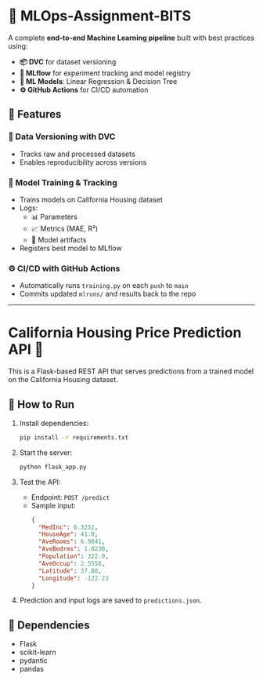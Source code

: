 # 🧠 MLOps-Assignment-BITS

A complete **end-to-end Machine Learning pipeline** built with best practices using:

- **📦 DVC** for dataset versioning  
- **📝 MLflow** for experiment tracking and model registry  
- **🤖 ML Models**: Linear Regression & Decision Tree  
- **⚙️ GitHub Actions** for CI/CD automation 

## 🚀 Features

### 🔁 Data Versioning with DVC

- Tracks raw and processed datasets
- Enables reproducibility across versions

### 🧠 Model Training & Tracking

- Trains models on California Housing dataset
- Logs:
  - 📊 Parameters
  - 📈 Metrics (MAE, R²)
  - 🧠 Model artifacts
- Registers best model to MLflow

### ⚙️ CI/CD with GitHub Actions

- Automatically runs `training.py` on each `push` to `main`
- Commits updated `mlruns/` and results back to the repo

---

# California Housing Price Prediction API 🏡

This is a Flask-based REST API that serves predictions from a trained model on the California Housing dataset.

## 🚀 How to Run

1. Install dependencies:
    ```bash
    pip install -r requirements.txt
    ```

2. Start the server:
    ```bash
    python flask_app.py
    ```

3. Test the API:

    - Endpoint: `POST /predict`
    - Sample input:
      ```json
      {
        "MedInc": 8.3252,
        "HouseAge": 41.0,
        "AveRooms": 6.9841,
        "AveBedrms": 1.0238,
        "Population": 322.0,
        "AveOccup": 2.5556,
        "Latitude": 37.88,
        "Longitude": -122.23
      }
      ```

4. Prediction and input logs are saved to `predictions.json`.

## 🧠 Dependencies

- Flask
- scikit-learn
- pydantic
- pandas
